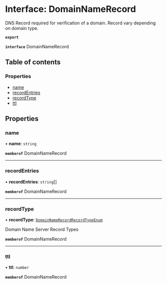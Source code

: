 # Interface: DomainNameRecord

DNS Record required for verification of a domain. Record vary depending on domain type.

**`export`**

**`interface`** DomainNameRecord

## Table of contents

### Properties

- [name](DomainNameRecord.md#name)
- [recordEntries](DomainNameRecord.md#recordentries)
- [recordType](DomainNameRecord.md#recordtype)
- [ttl](DomainNameRecord.md#ttl)

## Properties

### name

• **name**: `string`

**`memberof`** DomainNameRecord

___

### recordEntries

• **recordEntries**: `string`[]

**`memberof`** DomainNameRecord

___

### recordType

• **recordType**: [`DomainNameRecordRecordTypeEnum`](../enums/DomainNameRecordRecordTypeEnum.md)

Domain Name Server Record Types

**`memberof`** DomainNameRecord

___

### ttl

• **ttl**: `number`

**`memberof`** DomainNameRecord
